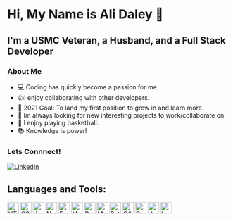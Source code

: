 <h1>Hi, My Name is Ali Daley 👋</h1>

<h2>I'm a USMC Veteran, a Husband, and a Full Stack Developer </h2>

### About Me
- 💻 Coding has quickly become a passion for me.
- 👍I enjoy collaborating with other developers.
- 🥅 2021 Goal: To land my first position to grow in and learn more.
- 👀 Im always looking for new interesting projects to work/collaborate on.
- 🏀 I enjoy playing basketball. 
- 📚 Knowledge is power!

### Lets Connnect!
  
[![LinkedIn](https://img.shields.io/badge/linkedin-%230077B5.svg?style=for-the-badge&logo=linkedin&logoColor=white)](https://www.linkedin.com/in/alidaley/)
  
<h2>Languages and Tools:</h2>

<img align="left" alt="HTML5" height="26px" width="26px" src="https://api.iconify.design/logos:html-5.svg" />
<img align="left" alt="CSS" height="26px" width="26px" src="https://api.iconify.design/logos:css-3.svg" />
<img align="left" alt="JavaScript" height="26px" width="26px" src="https://api.iconify.design/logos:javascript.svg" />
<img align="left" alt="NodeJS" height="26px" width="26px" src="https://api.iconify.design/logos:nodejs-icon.svg" />
<img align="left" alt="Express" height="26px" width="26px" src="https://api.iconify.design/logos:express.svg" />
<img align="left" alt="MongoDB" height="26px" width="26px" src="https://api.iconify.design/vscode-icons:file-type-mongo.svg" />
<img align="left" alt="React" height="26px" width="26px" src="https://api.iconify.design/logos:react.svg" />
<img align="left" alt="MySQL" height="26px" width="26px" src="https://api.iconify.design/vscode-icons:file-type-mysql.svg" />
<img align="left" alt="Python" height="26px" width="26px" src="https://api.iconify.design/logos:python.svg" />
<img align="left" alt="C#" height="26px" width="26px" src="https://api.iconify.design/logos:c-sharp.svg" />
<img align="left" alt="DotNet" height="26px" width="26px" src="https://api.iconify.design/logos:dotnet.svg" />
<img align="left" alt="django" height="26px" width="26px" src="https://api.iconify.design/logos:django-icon.svg" />
<img align="left" alt="bootstrap" height="26px" width="26px" src="https://api.iconify.design/logos:bootstrap.svg" />
